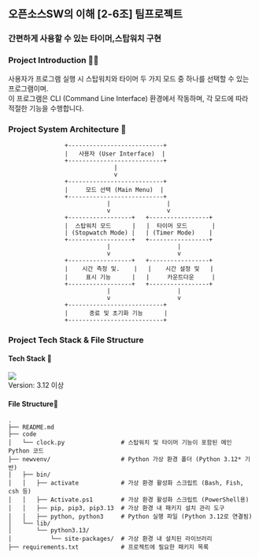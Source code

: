 ## 오픈소스SW의 이해 [2-6조] 팀프로젝트
### 간편하게 사용할 수 있는 타이머,스탑워치 구현
### Project Introduction 👋🏻
사용자가 프로그램 실행 시 스탑워치와 타이머 두 가지 모드 중 하나를 선택할 수 있는 프로그램이며. <br>
이 프로그램은 CLI (Command Line Interface) 환경에서 작동하며, 각 모드에 따라 적절한 기능을 수행합니다.
### Project System Architecture 🧾
```
				+---------------------------+
				|   사용자 (User Interface)  |
				+---------------------------+
				              |
				              v
				+---------------------------+
				|     모드 선택 (Main Menu)  |
				+---------------------------+
		                    |                |
		                    v                v
		        +------------------+   +-----------------+
		        |  스탑워치 모드      |   |  타이머 모드       |
		        | (Stopwatch Mode) |   | (Timer Mode)    |
		        +------------------+   +-----------------+
		                    |                   |
		                    v                   v
		        +------------------+   +-----------------+
		        |    시간 측정 및.    |   |    시간 설정 및   |
		        |     표시 기능      |   |     카운트다운     |
		        +------------------+   +-----------------+
		                    |                   |
		                    v                   v
				+---------------------------+
				|      종료 및 초기화 기능      |
				+---------------------------+
```

### Project Tech Stack & File Structure
#### Tech Stack 🔨
 <img src="https://img.shields.io/badge/python-3776AB?style=flat-square&logo=python&logoColor=white"> <br>
 Version: 3.12 이상 <br>
#### File Structure📂
```
.
├── README.md                
├── code
│   └── clock.py                # 스탑워치 및 타이머 기능이 포함된 메인 Python 코드
├── newvenv/                    # Python 가상 환경 폴더 (Python 3.12* 기반)
│   ├── bin/
│   │   ├── activate            # 가상 환경 활성화 스크립트 (Bash, Fish, csh 등)
│   │   ├── Activate.ps1        # 가상 환경 활성화 스크립트 (PowerShell용)
│   │   ├── pip, pip3, pip3.13  # 가상 환경 내 패키지 설치 관리 도구
│   │   ├── python, python3     # Python 실행 파일 (Python 3.12로 연결됨)
│   └── lib/
│       └── python3.13/
│           └── site-packages/  # 가상 환경 내 설치된 라이브러리
├── requirements.txt            # 프로젝트에 필요한 패키지 목록 
```

